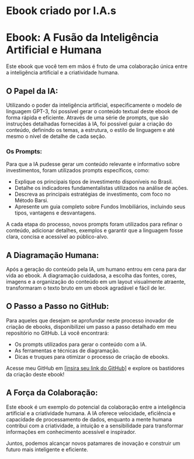 # Ebook criado por I.A.s
<!DOCTYPE html>
<html lang="pt-BR">
<head>
    <meta charset="UTF-8">
    <meta name="viewport" content="width=device-width, initial-scale=1.0">
    <h1>Ebook: A Fusão da Inteligência Artificial e Humana</h1>
       
</head>
<body>
    <div class="container">
        <p>Este ebook que você tem em mãos é fruto de uma colaboração única entre a inteligência artificial e a criatividade humana.</p>
        <h2>O Papel da IA:</h2>
        <p>Utilizando o poder da inteligência artificial, especificamente o modelo de linguagem GPT-3, foi possível gerar o conteúdo textual deste ebook de forma rápida e eficiente. Através de uma série de prompts, que são instruções detalhadas fornecidas à IA, foi possível guiar a criação do conteúdo, definindo os temas, a estrutura, o estilo de linguagem e até mesmo o nível de detalhe de cada seção.</p>
        <h3>Os Prompts:</h3>
        <p>Para que a IA pudesse gerar um conteúdo relevante e informativo sobre investimentos, foram utilizados prompts específicos, como:</p>
        <ul>
            <li>Explique os principais tipos de investimento disponíveis no Brasil.</li>
            <li>Detalhe os indicadores fundamentalistas utilizados na análise de ações.</li>
            <li>Descreva as principais estratégias de investimento, com foco no Método Barsi.</li>
            <li>Apresente um guia completo sobre Fundos Imobiliários, incluindo seus tipos, vantagens e desvantagens.</li>
        </ul>
        <p>A cada etapa do processo, novos prompts foram utilizados para refinar o conteúdo, adicionar detalhes, exemplos e garantir que a linguagem fosse clara, concisa e acessível ao público-alvo.</p>
        <h2>A Diagramação Humana:</h2>
        <p>Após a geração do conteúdo pela IA, um humano entrou em cena para dar vida ao ebook. A diagramação cuidadosa, a escolha das fontes, cores, imagens e a organização do conteúdo em um layout visualmente atraente, transformaram o texto bruto em um ebook agradável e fácil de ler.</p>
        <h2>O Passo a Passo no GitHub:</h2>
        <p>Para aqueles que desejam se aprofundar neste processo inovador de criação de ebooks, disponibilizei um passo a passo detalhado em meu repositório no GitHub. Lá você encontrará:</p>
        <ul>
            <li>Os prompts utilizados para gerar o conteúdo com a IA.</li>
            <li>As ferramentas e técnicas de diagramação.</li>
            <li>Dicas e truques para otimizar o processo de criação de ebooks.</li>
        </ul>
        <p>Acesse meu GitHub em <a href="[insira seu link do GitHub]">[insira seu link do GitHub]</a> e explore os bastidores da criação deste ebook!</p>
        <h2>A Força da Colaboração:</h2>
        <p>Este ebook é um exemplo do potencial da colaboração entre a inteligência artificial e a criatividade humana. A IA oferece velocidade, eficiência e capacidade de processamento de dados, enquanto a mente humana contribui com a criatividade, a intuição e a sensibilidade para transformar informações em conhecimento acessível e inspirador.</p>
        <p>Juntos, podemos alcançar novos patamares de inovação e construir um futuro mais inteligente e eficiente.</p>
    </div>
</body>
</html>
